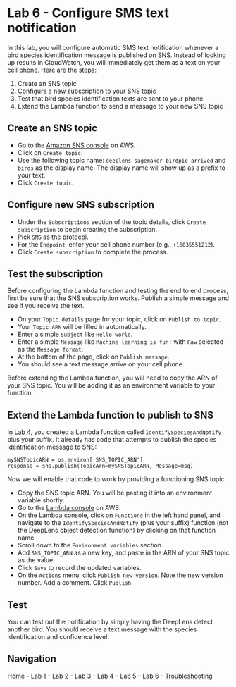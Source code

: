 # Lab 6 - Configure SMS text notification

In this lab, you will configure automatic SMS text notification whenever a bird species identification message is published on SNS.  Instead of looking up results in CloudWatch, you will immediately get them as a text on your cell phone.  Here are the steps:

1. Create an SNS topic
2. Configure a new subscription to your SNS topic
3. Test that bird species identification texts are sent to your phone
4. Extend the Lambda function to send a message to your new SNS topic

## Create an SNS topic

* Go to the [Amazon SNS console](https://console.aws.amazon.com/sns) on AWS.  
* Click on `Create topic`.
* Use the following topic name: `deeplens-sagemaker-birdpic-arrived` and `birds` as the display name.  The display name will show up as a prefix to your text.
* Click `Create topic`.

## Configure new SNS subscription

* Under the `Subscriptions` section of the topic details, click `Create subscription` to begin creating the subscription.
* Pick `SMS` as the protocol.
* For the `Endpoint`, enter your cell phone number (e.g., `+16035551212`).
* Click `Create subscription` to complete the process.

## Test the subscription

Before configuring the Lambda function and testing the end to end process, first be sure that the SNS subscription works.  Publish a simple message and see if you receive the text.

* On your `Topic details` page for your topic, click on `Publish to topic`.
* Your `Topic ARN` will be filled in automatically.
* Enter a simple `Subject` like `Hello world`.
* Enter a simple `Message` like `Machine learning is fun!` with `Raw` selected as the `Message format`.
* At the bottom of the page, click on `Publish message`.
* You should see a text message arrive on your cell phone.

Before extending the Lambda function, you will need to copy the ARN of your SNS topic.  You will be adding it as an environment variable to your function.

## Extend the Lambda function to publish to SNS

In [Lab 4](lab4-trigger-inference-from-s3.md), you created a Lambda function called `IdentifySpeciesAndNotify` plus your suffix.  It already has code that attempts to publish the species identification message to SNS:

```
mySNSTopicARN = os.environ['SNS_TOPIC_ARN']
response = sns.publish(TopicArn=mySNSTopicARN, Message=msg)
```

Now we will enable that code to work by providing a functioning SNS topic.

* Copy the SNS topic ARN.  You will be pasting it into an environment variable shortly.
* Go to the [Lambda console](https://console.aws.amazon.com/lambda/) on AWS.
* On the Lambda console, click on `Functions` in the left hand panel, and navigate to the `IdentifySpeciesAndNotify` (plus your suffix) function (not the DeepLens object detection function) by clicking on that function name.
* Scroll down to the `Environment variables` section.
* Add `SNS_TOPIC_ARN` as a new key, and paste in the ARN of your SNS topic as the value.
* Click `Save` to record the updated variables.
* On the `Actions` menu, click `Publish new version`. Note the new version number.  Add a comment. Click `Publish`.

## Test

You can test out the notification by simply having the DeepLens detect another bird.  You should receive a text message with the species identification and confidence level.

## Navigation

[Home](../README.md) - [Lab 1](lab1-image-prep.md) - [Lab 2](lab2-train-model.md) - [Lab 3](lab3-host-model.md) - [Lab 4](lab4-trigger-inference-from-s3.md) - [Lab 5](lab5-deeplens-detect-and-classify.md) - [Lab 6](lab6-text-notification.md) - [Troubleshooting](troubleshooting.md)
